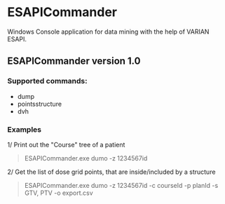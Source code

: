 # ESAPICommander
Windows Console application for data mining with the help of VARIAN ESAPI. 

## ESAPICommander version 1.0
### Supported commands:
  - dump 
  - pointsstructure
  - dvh
  
### Examples
1/ Print out the "Course" tree of a patient

>ESAPICommander.exe dumo -z 1234567id

2/ Get the list of dose grid points, that are inside/included by a structure

>ESAPICommander.exe dumo -z 1234567id -c courseId -p planId -s GTV, PTV -o export.csv

